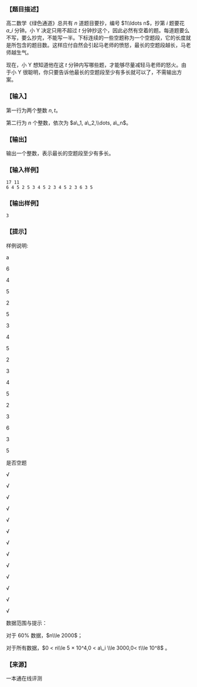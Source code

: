 ### 【题目描述】

高二数学《绿色通道》总共有 $n$ 道题目要抄，编号 $1\\ldots n$，抄第 $i$ 题要花 $a\_i$ 分钟。小 Y 决定只用不超过 $t$ 分钟抄这个，因此必然有空着的题。每道题要么不写，要么抄完，不能写一半。下标连续的一些空题称为一个空题段，它的长度就是所包含的题目数。这样应付自然会引起马老师的愤怒，最长的空题段越长，马老师越生气。

现在，小 Y 想知道他在这 $t$ 分钟内写哪些题，才能够尽量减轻马老师的怒火。由于小 Y 很聪明，你只要告诉他最长的空题段至少有多长就可以了，不需输出方案。

### 【输入】

第一行为两个整数 $n,t$。

第二行为 $n$ 个整数，依次为 $a\_1, a\_2,\\dots, a\_n$。

### 【输出】

输出一个整数，表示最长的空题段至少有多长。

### 【输入样例】

```
17 11
6 4 5 2 5 3 4 5 2 3 4 5 2 3 6 3 5
```

### 【输出样例】

```
3
```

### 【提示】

样例说明:

a

6

4

5

2

5

3

4

5

2

3

4

5

2

3

6

3

5

是否空题

√

√

√

√

√

√

√

√

√

√

√

√

√

数据范围与提示：

对于 60% 数据，$n\\le 2000$；

对于所有数据，$0 < n\\le 5 × 10^4,0 < a\_i \\le 3000,0< t\\le 10^8$ 。


 ### 【来源】

 一本通在线评测 